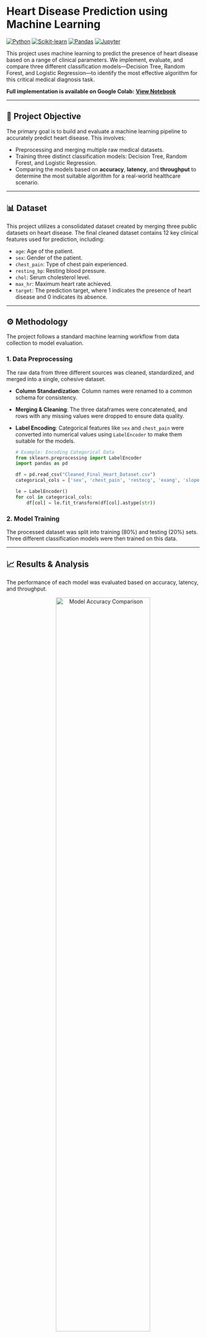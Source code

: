 # Heart Disease Prediction using Machine Learning

[![Python](https://img.shields.io/badge/Python-3.x-blue.svg?style=for-the-badge&logo=python)](https://www.python.org/)
[![Scikit-learn](https://img.shields.io/badge/scikit--learn-F7931E.svg?style=for-the-badge&logo=scikit-learn&logoColor=white)](https://scikit-learn.org/)
[![Pandas](https://img.shields.io/badge/pandas-150458.svg?style=for-the-badge&logo=pandas&logoColor=white)](https://pandas.pydata.org/)
[![Jupyter](https://img.shields.io/badge/Jupyter-F37626.svg?style=for-the-badge&logo=Jupyter&logoColor=white)](https://jupyter.org/)

This project uses machine learning to predict the presence of heart disease based on a range of clinical parameters. We implement, evaluate, and compare three different classification models—Decision Tree, Random Forest, and Logistic Regression—to identify the most effective algorithm for this critical medical diagnosis task.

**Full implementation is available on Google Colab:** **[View Notebook](https://colab.research.google.com/drive/1FMkK3WZpVOtJxPQx9Oc71QF5wCjf7Q3O?usp=sha)**

---
## 🎯 Project Objective

The primary goal is to build and evaluate a machine learning pipeline to accurately predict heart disease. This involves:
* Preprocessing and merging multiple raw medical datasets.
* Training three distinct classification models: Decision Tree, Random Forest, and Logistic Regression.
* Comparing the models based on **accuracy**, **latency**, and **throughput** to determine the most suitable algorithm for a real-world healthcare scenario.

---
## 📊 Dataset

This project utilizes a consolidated dataset created by merging three public datasets on heart disease. The final cleaned dataset contains 12 key clinical features used for prediction, including:
* `age`: Age of the patient.
* `sex`: Gender of the patient.
* `chest_pain`: Type of chest pain experienced.
* `resting_bp`: Resting blood pressure.
* `chol`: Serum cholesterol level.
* `max_hr`: Maximum heart rate achieved.
* `target`: The prediction target, where 1 indicates the presence of heart disease and 0 indicates its absence.

---
## ⚙️ Methodology

The project follows a standard machine learning workflow from data collection to model evaluation.

### 1. Data Preprocessing
The raw data from three different sources was cleaned, standardized, and merged into a single, cohesive dataset.
* **Column Standardization**: Column names were renamed to a common schema for consistency.
* **Merging & Cleaning**: The three dataframes were concatenated, and rows with any missing values were dropped to ensure data quality.
* **Label Encoding**: Categorical features like `sex` and `chest_pain` were converted into numerical values using `LabelEncoder` to make them suitable for the models.

    ```python
    # Example: Encoding Categorical Data
    from sklearn.preprocessing import LabelEncoder
    import pandas as pd

    df = pd.read_csv("Cleaned_Final_Heart_Dataset.csv")
    categorical_cols = ['sex', 'chest_pain', 'restecg', 'exang', 'slope', 'target']

    le = LabelEncoder()
    for col in categorical_cols:
        df[col] = le.fit_transform(df[col].astype(str))
    ```

### 2. Model Training
The processed dataset was split into training (80%) and testing (20%) sets. Three different classification models were then trained on this data.

---
## 📈 Results & Analysis

The performance of each model was evaluated based on accuracy, latency, and throughput.

<p align="center">
  <img src=".github/assets/download.png" alt="Model Accuracy Comparison" width="70%">
</p>

| Model | Accuracy | Recall (for class 1) | Latency (seconds) | Throughput (preds/sec) |
| :--- | :--- | :--- | :--- | :--- |
| Decision Tree | 78% | 75% | 0.0010 | 223,963 |
| **Random Forest** | **86%** | **90%** | **0.0547** | **4,094** |
| Logistic Regression | 81% | 79% | 0.0008 | 268,743 |

### Conclusion
The **Random Forest Classifier** emerged as the superior model for this task.
* It achieved the highest **accuracy of 86%**.
* Most importantly, it had the highest **recall of 90%** for predicting the presence of heart disease. In a medical context, a high recall is crucial as it minimizes the number of "false negatives"—cases where a person with the disease is incorrectly classified as healthy.

While Logistic Regression had the best throughput, its lower recall makes it less reliable for a primary screening tool where failing to detect a disease is a critical error.

<p align="center">
  <img src=".github/assets/download%20%285%29.png" alt="Random Forest Confusion Matrix" width="60%">
  <br>
  <em>Confusion Matrix for the best-performing model (Random Forest).</em>
</p>

---
## 🛠️ Technology Stack
* **Language**: `Python`
* **Libraries**: `pandas`, `NumPy`, `scikit-learn`, `Matplotlib`, `Seaborn`
* **Environment**: `Google Colab`

---
## 🚀 How to Use
1.  **Clone the repository**.
2.  **Upload the `Cleaned_Final_Heart_Dataset.csv` file.**
3.  Open the Google Colab Notebook provided in the link at the top of this README.
4.  Run the cells sequentially to reproduce the data preprocessing, model training, and evaluation steps.

---
## Team Members & Contributions
* **Balamuralikrishna Raju**: Report Writing, Data Cleaning, Decision Tree Implementation.
* **Anurag Baiju**: Data Collection, Encoding, Random Forest Implementation.
* **Bhanu Prakash Palukuri**: Related Work, Data Merging, Logistic Regression Implementation.

This project was developed for the **Cloud Machine Learning** module at the National College of Ireland.
